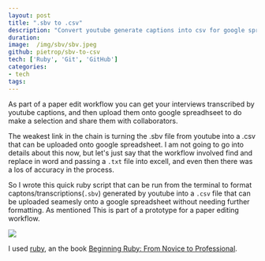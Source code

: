 ```yaml
---
layout: post
title: ".sbv to .csv"
description: "Convert youtube generate captions into csv for google spreadsheat paper-editing"
duration: 
image: 	/img/sbv/sbv.jpeg
github: pietrop/sbv-to-csv 
tech: ['Ruby', 'Git', 'GitHub']
categories: 
- tech
tags:
---
```


As part of a paper edit workflow you can get your interviews transcribed by youtube captions, and then upload them onto google spreadhseet to do make a selection and share them with collaborators. 

The weakest link in the chain is turning the .sbv file from youtube into a .csv that can be uploaded onto google spreadsheet. I am not going to go into details about this now, but let's just say that the workflow involved find and replace in word and passing a `.txt` file into excell, and even then there was a los of accuracy in the process.

So I wrote this quick ruby script that can be run from the terminal to format captons/transcriptions(`.sbv`) generated by youtube into a `.csv` file that can be uploaded seamesly onto a google spreadsheet without needing further formatting. As mentioned This is part of a prototype for a paper editing workflow.

<img class="thumb img-round img-responsive" src="{{ page.image}}">

I used [ruby](<https://www.ruby-lang.org>), an the book [Beginning Ruby: From Novice to Professional](<https://www.amazon.co.uk/Beginning-Ruby-Novice-Professional-Experts/dp/1430223634>).






